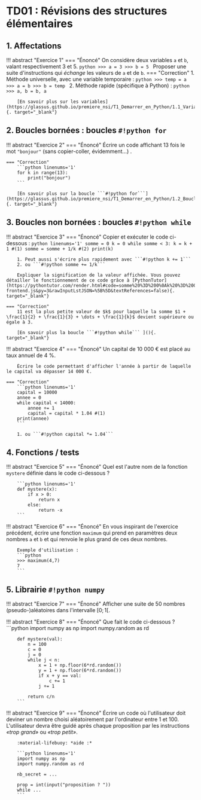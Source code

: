 # TD01 : Révisions des structures élémentaires

## 1. Affectations

!!! abstract "Exercice 1"
    === "Énoncé"
        On considère deux variables ```a``` et ```b```, valant respectivement 3 et 5.
        ```python
        >>> a = 3
        >>> b = 5
        ```
        Proposer une suite d'instructions qui *échange* les valeurs de ```a``` et de ```b```. 
    === "Correction"
        1. Méthode universelle, avec une variable temporaire :
        ```python
        >>> temp = a
        >>> a = b
        >>> b = temp
        ```
        2. Méthode rapide (spécifique à Python) :
        ```python
        >>> a, b = b, a
        ```

        [En savoir plus sur les variables](https://glassus.github.io/premiere_nsi/T1_Demarrer_en_Python/1.1_Variables/cours/){. target="_blank"}


## 2. Boucles bornées : boucles ```#!python for``` 

!!! abstract "Exercice 2"
    === "Énoncé"
        Écrire un code affichant 13 fois le mot ```"bonjour"``` (sans copier-coller, évidemment...) .

    === "Correction"
        ```python linenums='1'
        for k in range(13):
            print("bonjour")
        ```

        [En savoir plus sur la boucle ```#!python for```](https://glassus.github.io/premiere_nsi/T1_Demarrer_en_Python/1.2_Boucle_for/cours/){. target="_blank"}

## 3. Boucles non bornées : boucles ```#!python while``` 

!!! abstract "Exercice 3"
    === "Énoncé"
        Copier et exécuter le code ci-dessous :
        ```python linenums='1'
        somme = 0
        k = 0
        while somme < 3:
            k = k + 1 #(1)
            somme = somme + 1/k #(2)
        print(k)
        ```

        1. Peut aussi s'écrire plus rapidement avec ```#!python k += 1```
        2. ou ```#!python somme += 1/k```  

        Expliquer la signification de la valeur affichée. Vous pouvez détailler le fonctionnement de ce code grâce à [PythonTutor](https://pythontutor.com/render.html#code=somme%20%3D%200%0Ak%20%3D%200%0Awhile%20somme%20%3C%203%3A%0A%20%20%20%20k%20%3D%20k%20%2B%201%0A%20%20%20%20somme%20%3D%20somme%20%2B%201/k%0Aprint%28k%29&cumulative=false&curInstr=0&heapPrimitives=nevernest&mode=display&origin=opt-frontend.js&py=3&rawInputLstJSON=%5B%5D&textReferences=false){. target="_blank"}

    === "Correction"
        11 est la plus petite valeur de $k$ pour laquelle la somme $1 + \frac{1}{2} + \frac{1}{3} + \dots + \frac{1}{k}$ devient supérieure ou égale à 3.

        [En savoir plus la boucle ```#!python while``` ](){. target="_blank"}

!!! abstract "Exercice 4"
    === "Énoncé"
        Un capital de 10 000 € est placé au taux annuel de 4 %. 

        Écrire le code permettant d'afficher l'année à partir de laquelle le capital va dépasser 14 000 €.

    === "Correction"
        ```python linenums='1'
        capital = 10000
        annee = 0
        while capital < 14000:
            annee += 1
            capital = capital * 1.04 #(1)
        print(annee)
        ```

        1. ou ```#!python capital *= 1.04``` 


## 4. Fonctions / tests

!!! abstract "Exercice 5"
    === "Énoncé"
        Quel est l'autre nom de la fonction ```mystere``` définie dans le code ci-dessous ?  

        ```python linenums='1'
        def mystere(x):
            if x > 0:
                return x
            else:
                return -x
        ```

<!--     === "Correction"
        C'est la fonction mathématique *valeur absolue*.

        [En savoir plus sur les fonctions](https://glassus.github.io/premiere_nsi/T1_Demarrer_en_Python/1.5_Fonctions/cours/){. target="_blank"} -->

!!! abstract "Exercice 6"
    === "Énoncé"
        En vous inspirant de l'exercice précédent, écrire une fonction ```maximum``` qui prend en paramètres deux nombres ```a``` et ```b``` et qui renvoie le plus grand de ces deux nombres.

        Exemple d'utilisation :
        ```python
        >>> maximum(4,7)
        7
        ```  

<!--     === "Correction"
        ```python linenums='1'
        def maximum(x, y):
            if x > y:
                return x
            else:
                return y

        ``` -->

## 5. Librairie ```#!python numpy``` 

!!! abstract "Exercice 7"
    === "Énoncé"
        Afficher une suite de 50 nombres (pseudo-)aléatoires dans l'intervalle $[0;1[$.
    
<!--     === "Correction"
        ```python linenums='1'
        import numpy.random as rd

        for k in range(100):
            print(rd.random())
        ``` -->

!!! abstract "Exercice 8"
    === "Énoncé"
        Que fait le code ci-dessous ?
        ```python
        import numpy as np
        import numpy.random as rd

        def mystere(val):
            n = 100
            c = 0
            j = 0
            while j < n:
                x = 1 + np.floor(6*rd.random())
                y = 1 + np.floor(6*rd.random())
                if x + y == val:
                    c += 1
                j += 1

            return c/n
        ```

<!--     === "Correction"
        Pour une valeur ```val``` rentrée en paramètre, il renvoie la fréquence d'apparition de cette somme lors de 100 lancers de 2 dés puis d'ajout de leur valeur.  -->


!!! abstract "Exercice 9"
    === "Énoncé"
        Écrire un code où l'utilisateur doit deviner un nombre choisi aléatoirement par l'ordinateur entre 1 et 100. L'utilisateur devra être guidé après chaque proposition par les instructions *«trop grand»* ou *«trop petit»*.

        :material-lifebuoy: *aide :*

        ```python linenums='1'
        import numpy as np
        import numpy.random as rd

        nb_secret = ...

        prop = int(input("proposition ? "))
        while ...
        ```

<!--     === "Correction"
        ```python linenums='1'
        import numpy as np
        import numpy.random as rd

        nb_secret = 1 + np.floor(100*rd.random())

        prop = int(input("proposition ? "))
        while prop != nb_secret:
            if prop > nb_secret:
                print("trop grand")
            else:
                print("trop petit")
            prop = int(input("proposition ? "))

        print("bravo !")
        ``` -->
